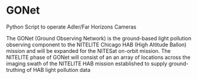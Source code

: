 # GONet
Python Script to operate Adler/Far Horizons Cameras

The GONet (Ground Observing Network) is the ground-based light pollution observing component to the NITELITE Chicago HAB 
(High Altitude Ballon) mission and will be expanded for the NITESat on-orbit mission. The NITELITE phase of GONet will consist of an
an array of locations across the imaging swath of the NITELITE HAB mission established to supply ground-truthing of HAB light pollution
data
